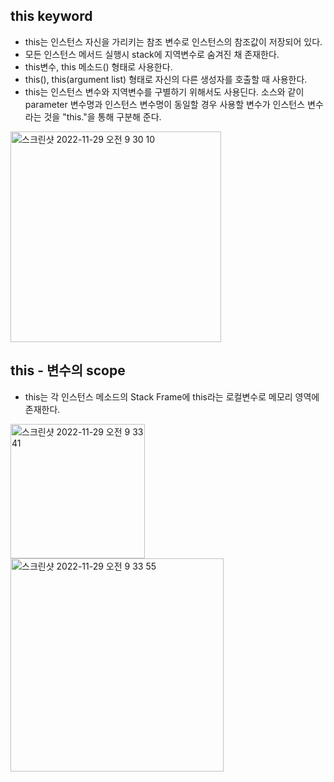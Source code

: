 ## this keyword
- this는 인스턴스 자신을 가리키는 참조 변수로 인스턴스의 참조값이 저장되어 있다.
- 모든 인스턴스 메서드 실행시 stack에 지역변수로 숨겨진 채 존재한다.
- this변수, this 메소드() 형태로 사용한다.
- this(), this(argument list) 형태로 자신의 다른 생성자를 호출할 때 사용한다.
- this는 인스턴스 변수와 지역변수를 구별하기 위해서도 사용딘다. 소스와 같이 parameter 변수명과 인스턴스 변수명이 동일할 경우 사용할 변수가 인스턴스 변수라는 것을 "this."을 통해 구분해 준다.

<img width="337" alt="스크린샷 2022-11-29 오전 9 30 10" src="https://user-images.githubusercontent.com/75515697/204408987-7e637b4e-5883-4647-96bb-d3605ac89fb9.png">

## this - 변수의 scope
- this는 각 인스턴스 메소드의 Stack Frame에 this라는 로컬변수로 메모리 영역에 존재한다.

<img width="215" alt="스크린샷 2022-11-29 오전 9 33 41" src="https://user-images.githubusercontent.com/75515697/204409413-cb5442a8-c851-4bd4-b2c8-a6de08f4a45d.png">

<img width="341" alt="스크린샷 2022-11-29 오전 9 33 55" src="https://user-images.githubusercontent.com/75515697/204409424-5767cab0-f83d-4a39-9da3-d81e41f6202e.png">
